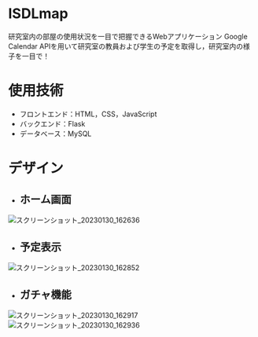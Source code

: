 # ISDLmap
研究室内の部屋の使用状況を一目で把握できるWebアプリケーション
Google Calendar APIを用いて研究室の教員および学生の予定を取得し，研究室内の様子を一目で！

# 使用技術
- フロントエンド：HTML，CSS，JavaScript
- バックエンド：Flask
- データベース：MySQL

# デザイン
- ## ホーム画面
![スクリーンショット_20230130_162636](https://user-images.githubusercontent.com/119837395/215415614-7ad18405-435e-4e11-b279-9dd147430afd.png)

- ## 予定表示
![スクリーンショット_20230130_162852](https://user-images.githubusercontent.com/119837395/215416197-0b8ada7f-6b70-4e52-939b-749ef9a7af97.png)

- ## ガチャ機能
![スクリーンショット_20230130_162917](https://user-images.githubusercontent.com/119837395/215416233-c68f64b3-67fe-4467-b79d-94bd3ad173a5.png)
![スクリーンショット_20230130_162936](https://user-images.githubusercontent.com/119837395/215416266-1e480539-5f20-4d34-b281-5e8de5781921.png)

